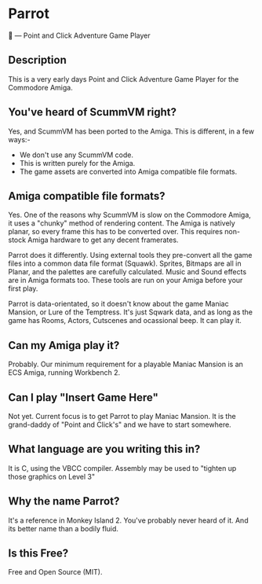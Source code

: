 # Parrot
🦜 — Point and Click Adventure Game Player

## Description

This is a very early days Point and Click Adventure Game Player for the Commodore Amiga. 

## You've heard of ScummVM right?

Yes, and ScummVM has been ported to the Amiga. This is different, in a few ways:-

* We don't use any ScummVM code.
* This is written purely for the Amiga.
* The game assets are converted into Amiga compatible file formats.

## Amiga compatible file formats?

Yes. One of the reasons why ScummVM is slow on the Commodore Amiga, it uses a "chunky" method of rendering content. 
The Amiga is natively planar, so every frame this has to be converted over. This requires non-stock Amiga hardware to get any decent framerates.

Parrot does it differently. Using external tools they pre-convert all the game files into a common data file format (Squawk). 
Sprites, Bitmaps are all in Planar, and the palettes are carefully calculated. Music and Sound effects are in Amiga formats too. 
These tools are run on your Amiga before your first play.

Parrot is data-orientated, so it doesn't know about the game Maniac Mansion, or Lure of the Temptress. It's just Sqwark data, and as
long as the game has Rooms, Actors, Cutscenes and ocassional beep. It can play it.

## Can my Amiga play it?

Probably. Our minimum requirement for a playable Maniac Mansion is an ECS Amiga, running Workbench 2.

## Can I play "Insert Game Here"

Not yet. Current focus is to get Parrot to play Maniac Mansion. It is the grand-daddy of "Point and Click's" and we have to start somewhere.

## What language are you writing this in?

It is C, using the VBCC compiler. Assembly may be used to "tighten up those graphics on Level 3"

## Why the name Parrot?

It's a reference in Monkey Island 2. You've probably never heard of it. And its better name than a bodily fluid.

## Is this Free?

Free and Open Source (MIT).
